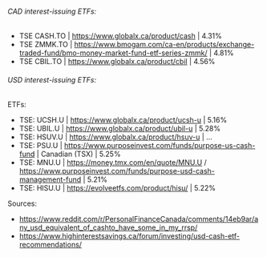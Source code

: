 ###### CAD interest-issuing ETFs:
* TSE CASH.TO | https://www.globalx.ca/product/cash | 4.31%
* TSE ZMMK.TO | https://www.bmogam.com/ca-en/products/exchange-traded-fund/bmo-money-market-fund-etf-series-zmmk/ | 4.81%
* TSE CBIL.TO | https://www.globalx.ca/product/cbil | 4.56%
###### USD interest-issuing ETFs:
ETFs:
- TSE: UCSH.U | https://www.globalx.ca/product/ucsh-u | 5.16%
- TSE: UBIL.U | https://www.globalx.ca/product/ubil-u | 5.28%
- TSE: HSUV.U | https://www.globalx.ca/product/hsuv-u | ...
- TSE: PSU.U | https://www.purposeinvest.com/funds/purpose-us-cash-fund | Canadian (TSX) | 5.25%
- TSE: MNU.U | https://money.tmx.com/en/quote/MNU.U / https://www.purposeinvest.com/funds/purpose-usd-cash-management-fund | 5.21%
- TSE: HISU.U | https://evolveetfs.com/product/hisu/ | 5.22%

Sources:
- https://www.reddit.com/r/PersonalFinanceCanada/comments/14eb9ar/any_usd_equivalent_of_cashto_have_some_in_my_rrsp/
- https://www.highinterestsavings.ca/forum/investing/usd-cash-etf-recommendations/


